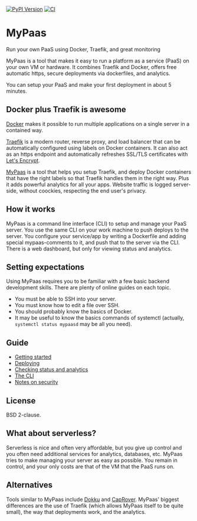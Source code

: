 [![PyPI Version](https://img.shields.io/pypi/v/mypaas.svg)](https://pypi.python.org/pypi/mypaas/)
[![CI](https://github.com/almarklein/mypaas/workflows/CI/badge.svg?branch=master)](https://github.com/almarklein/mypaas/actions)

# MyPaas
Run your own PaaS using Docker, Traefik, and great monitoring

MyPaas is a tool that makes it easy to run a platform as a service (PaaS)
on your own VM or hardware. It combines Traefik and Docker, offers free
automatic https, secure deployments via dockerfiles, and analytics.

You can setup your PaaS and make your first deployment in about 5 minutes.


## Docker plus Traefik is awesome

[Docker](https://en.wikipedia.org/wiki/Docker_(software)) makes it
possible to run multiple applications on a single server in a contained
way.

[Traefik](https://traefik.io/) is a modern router, reverse proxy, and
load balancer that can be automatically configured using labels on
Docker containers. It can also act as an https endpoint and
automatically refreshes SSL/TLS certificates with [Let's Encrypt](https://letsencrypt.org/).

[MyPaas](https://github.com/almarklein/mypaas) is a tool that helps you
setup Traefik, and deploy Docker containers that have the right labels
so that Traefik handles them in the right way. Plus it adds
powerful analytics for all your apps. Website traffic is logged
server-side, without coockies, respecting the end user's privacy.


## How it works

MyPaas is a command line interface (CLI) to setup and manage your PaaS server.
You use the same CLI on your work machine to push deploys to the server.
You configure your service/app by writing a Dockerfile and adding special
mypaas-comments to it, and push that to the server via the CLI.
There is a web dashboard, but only for viewing status and analytics.


## Setting expectations

Using MyPaas requires you to be familiar with a few basic backend
development skills. There are plenty of online guides on each topic.

* You must be able to SSH into your server.
* You must know how to edit a file over SSH.
* You should probably know the basics of Docker.
* It may be useful to know the basics commands of systemctl
  (actually, `systemctl status mypaasd` may be all you need).


## Guide

* [Getting started](docs/gettingstarted.md)
* [Deploying](docs/deploying.md)
* [Checking status and analytics](docs/status.md)
* [The CLI](docs/cli.md)
* [Notes on security](docs/security.md)


## License

BSD 2-clause.


## What about serverless?

Serverless is nice and often very affordable, but you give up control
and you often need additional services for analytics, databases, etc.
MyPaas tries to make managing your server as easy as possible. You
remain in control, and your only costs are that of the VM that the PaaS
runs on.


## Alternatives

Tools similar to MyPaas include [Dokku](http://dokku.viewdocs.io/dokku) and
[CapRover](https://caprover.com). MyPaas' biggest differences are the use of
Traefik (which allows MyPaas itself to be quite small), the way that
deployments work, and the analytics.
